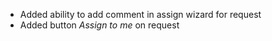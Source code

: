 - Added ability to add comment in assign wizard for request
- Added button *Assign to me* on request
